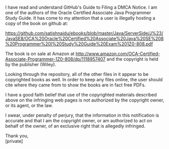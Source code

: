 I have read and understand GitHub's Guide to Filing a DMCA Notice. I am one
of the authors of the Oracle Certified Associate Java Programmer Study
Guide. It has come to my attention that a user is illegally hosting a copy
of the book on github at:

https://github.com/satishnaidu/ebooks/blob/master/Java/ServerSide/J%23/JavaSE8/OCA%20Oracle%20Certified%20Associate%20Java%20SE%208%20Programmer%20I%20Study%20Guide%20Exam%201Z0-808.pdf

The book is on sale at Amazon at
http://www.amazon.com/OCA-Certified-Associate-Programmer-1Z0-808/dp/1118957407
and
the copyright is held by the publisher (Wiley).

Looking through the repository, all of the other files in it appear to be
copyrighted books as well. In order to keep any files online, the user
should cite where they came from to show the books are in fact free PDFs.

I have a good faith belief that use of the copyrighted materials described
above on the infringing web pages is not authorized by the copyright owner,
or its agent, or the law.

I swear, under penalty of perjury, that the information in this
notification is accurate and that I am the copyright owner, or am
authorized to act on behalf of the owner, of an exclusive right that is
allegedly infringed.

Thank you,  
[private]
